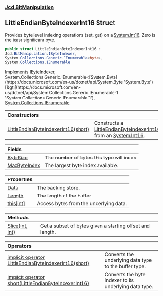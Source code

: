 ### [Jcd.BitManipulation](Jcd.BitManipulation.md 'Jcd.BitManipulation')

## LittleEndianByteIndexerInt16 Struct

Provides byte level indexing operations (set, get) on
a [System.Int16](https://docs.microsoft.com/en-us/dotnet/api/System.Int16 'System.Int16'). Zero is the least significant
byte.

```csharp
public struct LittleEndianByteIndexerInt16 :
Jcd.BitManipulation.IByteIndexer,
System.Collections.Generic.IEnumerable<byte>,
System.Collections.IEnumerable
```

Implements [IByteIndexer](Jcd.BitManipulation.IByteIndexer.md 'Jcd.BitManipulation.IByteIndexer'), [System.Collections.Generic.IEnumerable&lt;](https://docs.microsoft.com/en-us/dotnet/api/System.Collections.Generic.IEnumerable-1 'System.Collections.Generic.IEnumerable`1')[System.Byte](https://docs.microsoft.com/en-us/dotnet/api/System.Byte 'System.Byte')[&gt;](https://docs.microsoft.com/en-us/dotnet/api/System.Collections.Generic.IEnumerable-1 'System.Collections.Generic.IEnumerable`1'), [System.Collections.IEnumerable](https://docs.microsoft.com/en-us/dotnet/api/System.Collections.IEnumerable 'System.Collections.IEnumerable')

| Constructors                                                                                                                                                                                                          |                                                                                                                                                                                                                                                      |
|:----------------------------------------------------------------------------------------------------------------------------------------------------------------------------------------------------------------------|:-----------------------------------------------------------------------------------------------------------------------------------------------------------------------------------------------------------------------------------------------------|
| [LittleEndianByteIndexerInt16(short)](Jcd.BitManipulation.LittleEndianByteIndexerInt16.LittleEndianByteIndexerInt16(short).md 'Jcd.BitManipulation.LittleEndianByteIndexerInt16.LittleEndianByteIndexerInt16(short)') | Constructs a [LittleEndianByteIndexerInt16](Jcd.BitManipulation.LittleEndianByteIndexerInt16.md 'Jcd.BitManipulation.LittleEndianByteIndexerInt16') from an [System.Int16](https://docs.microsoft.com/en-us/dotnet/api/System.Int16 'System.Int16'). |

| Fields                                                                                                                                           |                                          |
|:-------------------------------------------------------------------------------------------------------------------------------------------------|:-----------------------------------------|
| [ByteSize](Jcd.BitManipulation.LittleEndianByteIndexerInt16.ByteSize.md 'Jcd.BitManipulation.LittleEndianByteIndexerInt16.ByteSize')             | The number of bytes this type will index |
| [MaxByteIndex](Jcd.BitManipulation.LittleEndianByteIndexerInt16.MaxByteIndex.md 'Jcd.BitManipulation.LittleEndianByteIndexerInt16.MaxByteIndex') | The largest byte index available.        |

| Properties                                                                                                                              |                                        |
|:----------------------------------------------------------------------------------------------------------------------------------------|:---------------------------------------|
| [Data](Jcd.BitManipulation.LittleEndianByteIndexerInt16.Data.md 'Jcd.BitManipulation.LittleEndianByteIndexerInt16.Data')                | The backing store.                     |
| [Length](Jcd.BitManipulation.LittleEndianByteIndexerInt16.Length.md 'Jcd.BitManipulation.LittleEndianByteIndexerInt16.Length')          | The length of the buffer.              |
| [this[int]](Jcd.BitManipulation.LittleEndianByteIndexerInt16.this[int].md 'Jcd.BitManipulation.LittleEndianByteIndexerInt16.this[int]') | Access bytes from the underlying data. |

| Methods                                                                                                                                                  |                                                           |
|:---------------------------------------------------------------------------------------------------------------------------------------------------------|:----------------------------------------------------------|
| [Slice(int, int)](Jcd.BitManipulation.LittleEndianByteIndexerInt16.Slice(int,int).md 'Jcd.BitManipulation.LittleEndianByteIndexerInt16.Slice(int, int)') | Get a subset of bytes given a starting offset and length. |

| Operators                                                                                                                                                                                                                                                                                              |                                                        |
|:-------------------------------------------------------------------------------------------------------------------------------------------------------------------------------------------------------------------------------------------------------------------------------------------------------|:-------------------------------------------------------|
| [implicit operator LittleEndianByteIndexerInt16(short)](Jcd.BitManipulation.LittleEndianByteIndexerInt16.op_ImplicitJcd.BitManipulation.LittleEndianByteIndexerInt16(short).md 'Jcd.BitManipulation.LittleEndianByteIndexerInt16.op_Implicit Jcd.BitManipulation.LittleEndianByteIndexerInt16(short)') | Converts the underlying data type to the buffer type.  |
| [implicit operator short(LittleEndianByteIndexerInt16)](Jcd.BitManipulation.LittleEndianByteIndexerInt16.op_Implicitshort(Jcd.BitManipulation.LittleEndianByteIndexerInt16).md 'Jcd.BitManipulation.LittleEndianByteIndexerInt16.op_Implicit short(Jcd.BitManipulation.LittleEndianByteIndexerInt16)') | Converts the byte indexer to its underlying data type. |
